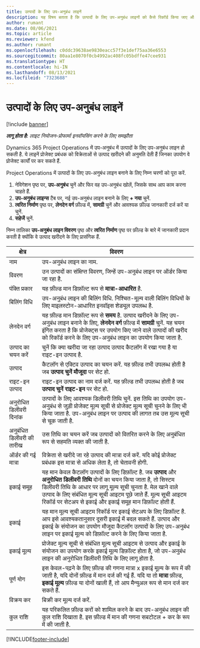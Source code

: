 ```yaml
---
title: उत्पादों के लिए उप-अनुबंध लाइनें
description: यह विषय बताता है कि उत्पादों के लिए उप-अनुबंध लाइनों को कैसे रिकॉर्ड किया जाए और विक्रेताओं से उत्पाद खरीद को रिकॉर्ड करने के लिए विभिन्न क्षेत्रों का उपयोग कैसे किया जाए.
author: rumant
ms.date: 08/06/2021
ms.topic: article
ms.reviewer: kfend
ms.author: rumant
ms.openlocfilehash: c0ddc39638ae9830eacc57f3e1def75aa36e6553
ms.sourcegitcommit: 80aa1e8070f0cb4992ac408fc05bdffe47cee931
ms.translationtype: HT
ms.contentlocale: hi-IN
ms.lasthandoff: 08/13/2021
ms.locfileid: "7323688"
---
```

# <a name="subcontract-lines-for-products"></a>उत्पादों के लिए उप-अनुबंध लाइनें

[!include [banner](../../includes/dataverse-preview.md)]

_**लागू होता है:** लाइट नियोजन-प्रोफार्मा इनवॉयसिंग करने के लिए समझौता_

Dynamics 365 Project Operations में उप-अनुबंध में उत्पादों के लिए उप-अनुबंध लाइन हो सकती है. ये लाइनें प्रोजेक्ट प्रबंधक को विक्रेताओं से उत्पाद खरीदने की अनुमति देती हैं जिनका उपयोग वे प्रोजेक्ट कार्यों पर कर सकते हैं.

Project Operations में उत्पादों के लिए उप-अनुबंध लाइन बनाने के लिए निम्न चरणों को पूरा करें.

1. नेविगेशन पृष्ठ पर, **उप-अनुबंध** चुनें और फिर वह उप-अनुबंध खोलें, जिसके साथ आप काम करना चाहते हैं. 
2. **उप-अनुबंध लाइन्स** टैब पर, नई उप-अनुबंध लाइन बनाने के लिए **+ नया** चुनें.
3. **त्वरित निर्माण** पृष्ठ पर, **लेनदेन वर्ग** फ़ील्ड में, **सामग्री** चुनें और आवश्यक फ़ील्ड जानकारी दर्ज करें या चुनें. 
4. **सहेजें** चुनें.

निम्न तालिका **उप-अनुबंध लाइन विवरण** पृष्ठ और **त्वरित निर्माण** पृष्ठ पर फ़ील्ड के बारे में जानकारी प्रदान करती है क्योंकि वे उत्पाद खरीदने के लिए प्रासंगिक हैं.

| क्षेत्र | विवरण |
| ----- | ----------- |
| नाम | उप-अनुबंध लाइन का नाम. |
| विवरण | उन उत्पादों का संक्षिप्त विवरण, जिन्हें उप-अनुबंध लाइन पर ऑर्डर किया जा रहा है. |
| पंक्ति प्रकार | यह फ़ील्ड मान डिफ़ॉल्ट रूप से **मात्रा-आधारित** है. |
| बिलिंग विधि |  उप-अनुबंध लाइन की बिलिंग विधि. निश्चित-मूल्य वाली बिलिंग विधियों के लिए माइलस्टोन-आधारित इनवॉइस शेड्यूल उपलब्ध है. |
| लेनदेन वर्ग | यह फ़ील्ड मान डिफ़ॉल्ट रूप से **समय** है. उत्पाद खरीदने के लिए उप-अनुबंध लाइन बनाने के लिए, **लेनदेन वर्ग** फ़ील्ड में **सामग्री** चुनें. यह चयन इंगित करता है कि प्रोजेक्ट्स पर उपयोग किए जाने वाले उत्पादों की खरीद को रिकॉर्ड करने के लिए उप-अनुबंध लाइन का उपयोग किया जाता है. |
| उत्पाद का चयन करें | चुनें कि क्या खरीदा जा रहा उत्पाद उत्पाद कैटलॉग में रखा गया है या राइट-इन उत्पाद है. |
| उत्पाद | कैटलॉग से एक्टिव उत्पाद का चयन करें. यह फ़ील्ड तभी उपलब्ध होती है जब **उत्पाद चुनें** **मौजूदा** पर सेट हो. |
| राइट-इन उत्पाद | राइट-इन उत्पाद का नाम दर्ज करें. यह फ़ील्ड तभी उपलब्ध होती है जब **उत्पाद चुनें** **राइट-इन** पर सेट हो.  |
| अनुरोधित डिलीवरी दिनांक | उत्पादों के लिए आवश्यक डिलीवरी तिथि चुनें. इस तिथि का उपयोग उप-अनुबंध से जुड़ी प्रोजेक्ट मूल्य सूची से प्रोजेक्ट मूल्य सूची चुनने के लिए भी किया जाता है. उप-अनुबंध लाइन पर उत्पाद की लागत तब उस मूल्य सूची से चूक जाती है. |
| अनुबंधित डिलीवरी की तारीख | उस तिथि का चयन करें जब उत्पादों को वितरित करने के लिए अनुबंधित रूप से सहमति व्यक्त की जाती है.  |
| ऑर्डर की गई मात्रा | विक्रेता से खरीदे जा रहे उत्पाद की मात्रा दर्ज करें. यदि कोई प्रोजेक्ट प्रबंधक इस मात्रा से अधिक लेता है, तो चेतावनी होगी. |
| इकाई समूह | यह मान केवल कैटलॉग उत्पादों के लिए डिफ़ॉल्ट है. जब **उत्पाद** और **अनुरोधित डिलीवरी तिथि** दोनों का चयन किया जाता है, तो सिस्टम डिलीवरी तिथि के आधार पर लागू मूल्य सूची चुनता है. मेल खाने वाले उत्पाद के लिए संबंधित मूल्य सूची आइटम पूछे जाते हैं. मूल्य सूची आइटम रिकॉर्ड पर सेटअप से इकाई और इकाई समूह मान डिफ़ॉल्ट होती हैं. |
| इकाई | यह मान मूल्य सूची आइटम रिकॉर्ड पर इकाई सेटअप के लिए डिफ़ॉल्ट है. आप इसे आवश्यकतानुसार दूसरी इकाई में बदल सकते हैं. उत्पाद और इकाई के संयोजन का उपयोग मौजूदा कैटलॉग उत्पादों के लिए उप-अनुबंध लाइन पर इकाई मूल्य को डिफ़ॉल्ट करने के लिए किया जाता है. |
| इकाई मूल्य | प्रोजेक्ट मूल्य सूची से संबंधित मूल्य सूची आइटम से उत्पाद और इकाई के संयोजन का उपयोग करके इकाई मूल्य डिफ़ॉल्ट होता है, जो उप-अनुबंध लाइन की अनुरोधित डिलीवरी तिथि के लिए लागू होता है.  |
| पूर्ण योग | इस केवल-पढ़ने के लिए फ़ील्ड की गणना मात्रा x इकाई मूल्य के रूप में की जाती है, यदि दोनों फ़ील्ड में मान दर्ज की गई हैं. यदि या तो **मात्रा** फ़ील्ड, **इकाई मूल्य** फ़ील्ड या दोनों खाली हैं, तो आप मैन्युअल रूप से मान दर्ज कर सकते हैं.  |
| विक्रय कर | बिक्री कर मूल्य दर्ज करें. |
| कुल राशि | यह परिकलित फ़ील्ड करों को शामिल करने के बाद उप-अनुबंध लाइन की कुल राशि दिखाता है. इस फ़ील्ड में मान की गणना सबटोटल + कर के रूप में की जाती है. |


[!INCLUDE[footer-include](../../includes/footer-banner.md)]
